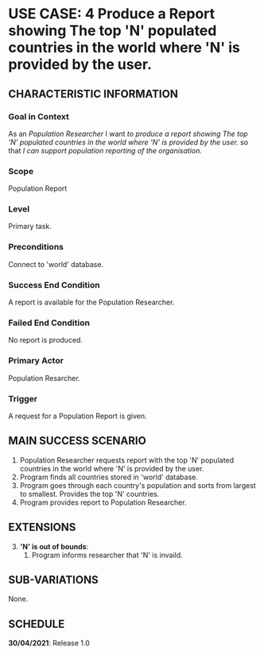 # USE CASE: 4 Produce a Report showing The top 'N' populated countries in the world where 'N' is provided by the user.

## CHARACTERISTIC INFORMATION

### Goal in Context

As an *Population  Researcher* I want *to produce a report showing The top 'N' populated countries in the world where 'N' is provided by the user.* so that *I can support population reporting of the organisation.*

### Scope

Population Report

### Level

Primary task.

### Preconditions

Connect to 'world' database.

### Success End Condition

A report is available for the Population Researcher.

### Failed End Condition

No report is produced.

### Primary Actor

Population Resarcher.

### Trigger

A request for a Population Report is given.

## MAIN SUCCESS SCENARIO

1. Population Researcher requests report with the top 'N' populated countries in the world where 'N' is provided by the user.
2. Program finds all countries stored in 'world' database.
3. Program goes through each country's population and sorts from largest to smallest. Provides the top 'N' countries.
4. Program provides report to Population Researcher.

## EXTENSIONS

3. **'N' is out of bounds**:
    1. Program informs researcher that 'N' is invaild.

## SUB-VARIATIONS

None.

## SCHEDULE

**30/04/2021**: Release 1.0